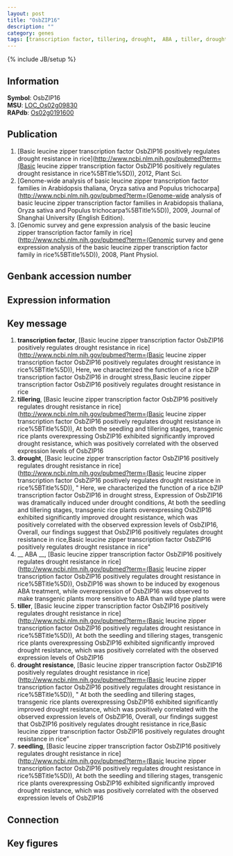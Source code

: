 ```yaml
---
layout: post
title: "OsbZIP16"
description: ""
category: genes
tags: [transcription factor, tillering, drought,  ABA , tiller, drought resistance, seedling, Gene]
---
```

{% include JB/setup %}

## Information
__Symbol__: OsbZIP16  
__MSU__: [LOC_Os02g09830](http://rice.plantbiology.msu.edu/cgi-bin/ORF_infopage.cgi?orf=LOC_Os02g09830)  
__RAPdb__: [Os02g0191600](http://rapdb.dna.affrc.go.jp/viewer/gbrowse_details/irgsp1?name=Os02g0191600)  

## Publication
1. [Basic leucine zipper transcription factor OsbZIP16 positively regulates drought resistance in rice](http://www.ncbi.nlm.nih.gov/pubmed?term=(Basic leucine zipper transcription factor OsbZIP16 positively regulates drought resistance in rice%5BTitle%5D)), 2012, Plant Sci.
2. [Genome-wide analysis of basic leucine zipper transcription factor families in Arabidopsis thaliana, Oryza sativa and Populus trichocarpa](http://www.ncbi.nlm.nih.gov/pubmed?term=(Genome-wide analysis of basic leucine zipper transcription factor families in Arabidopsis thaliana, Oryza sativa and Populus trichocarpa%5BTitle%5D)), 2009, Journal of Shanghai University (English Edition).
3. [Genomic survey and gene expression analysis of the basic leucine zipper transcription factor family in rice](http://www.ncbi.nlm.nih.gov/pubmed?term=(Genomic survey and gene expression analysis of the basic leucine zipper transcription factor family in rice%5BTitle%5D)), 2008, Plant Physiol.

## Genbank accession number

## Expression information

## Key message
1. __transcription factor__, [Basic leucine zipper transcription factor OsbZIP16 positively regulates drought resistance in rice](http://www.ncbi.nlm.nih.gov/pubmed?term=(Basic leucine zipper transcription factor OsbZIP16 positively regulates drought resistance in rice%5BTitle%5D)),  Here, we characterized the function of a rice bZIP transcription factor OsbZIP16 in drought stress,Basic leucine zipper transcription factor OsbZIP16 positively regulates drought resistance in rice
2. __tillering__, [Basic leucine zipper transcription factor OsbZIP16 positively regulates drought resistance in rice](http://www.ncbi.nlm.nih.gov/pubmed?term=(Basic leucine zipper transcription factor OsbZIP16 positively regulates drought resistance in rice%5BTitle%5D)),  At both the seedling and tillering stages, transgenic rice plants overexpressing OsbZIP16 exhibited significantly improved drought resistance, which was positively correlated with the observed expression levels of OsbZIP16
3. __drought__, [Basic leucine zipper transcription factor OsbZIP16 positively regulates drought resistance in rice](http://www.ncbi.nlm.nih.gov/pubmed?term=(Basic leucine zipper transcription factor OsbZIP16 positively regulates drought resistance in rice%5BTitle%5D)), " Here, we characterized the function of a rice bZIP transcription factor OsbZIP16 in drought stress, Expression of OsbZIP16 was dramatically induced under drought conditions, At both the seedling and tillering stages, transgenic rice plants overexpressing OsbZIP16 exhibited significantly improved drought resistance, which was positively correlated with the observed expression levels of OsbZIP16, Overall, our findings suggest that OsbZIP16 positively regulates drought resistance in rice,Basic leucine zipper transcription factor OsbZIP16 positively regulates drought resistance in rice"
4. __ ABA __, [Basic leucine zipper transcription factor OsbZIP16 positively regulates drought resistance in rice](http://www.ncbi.nlm.nih.gov/pubmed?term=(Basic leucine zipper transcription factor OsbZIP16 positively regulates drought resistance in rice%5BTitle%5D)),  OsbZIP16 was shown to be induced by exogenous ABA treatment, while overexpression of OsbZIP16 was observed to make transgenic plants more sensitive to ABA than wild type plants were
5. __tiller__, [Basic leucine zipper transcription factor OsbZIP16 positively regulates drought resistance in rice](http://www.ncbi.nlm.nih.gov/pubmed?term=(Basic leucine zipper transcription factor OsbZIP16 positively regulates drought resistance in rice%5BTitle%5D)),  At both the seedling and tillering stages, transgenic rice plants overexpressing OsbZIP16 exhibited significantly improved drought resistance, which was positively correlated with the observed expression levels of OsbZIP16
6. __drought resistance__, [Basic leucine zipper transcription factor OsbZIP16 positively regulates drought resistance in rice](http://www.ncbi.nlm.nih.gov/pubmed?term=(Basic leucine zipper transcription factor OsbZIP16 positively regulates drought resistance in rice%5BTitle%5D)), " At both the seedling and tillering stages, transgenic rice plants overexpressing OsbZIP16 exhibited significantly improved drought resistance, which was positively correlated with the observed expression levels of OsbZIP16, Overall, our findings suggest that OsbZIP16 positively regulates drought resistance in rice,Basic leucine zipper transcription factor OsbZIP16 positively regulates drought resistance in rice"
7. __seedling__, [Basic leucine zipper transcription factor OsbZIP16 positively regulates drought resistance in rice](http://www.ncbi.nlm.nih.gov/pubmed?term=(Basic leucine zipper transcription factor OsbZIP16 positively regulates drought resistance in rice%5BTitle%5D)),  At both the seedling and tillering stages, transgenic rice plants overexpressing OsbZIP16 exhibited significantly improved drought resistance, which was positively correlated with the observed expression levels of OsbZIP16

## Connection

## Key figures



